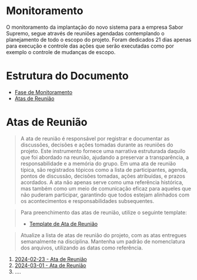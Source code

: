 # Monitoramento

O monitoramento da implantação do novo sistema para a empresa Sabor Supremo, segue através de reuniões agendadas contemplando o planejamento de todo o escopo do projeto. Foram dedicados 21 dias apenas para execução e controle das ações que serão executadas como por exemplo o controle de mudanças de escopo.
# Estrutura do Documento

- [Fase de Monitoramento](#monitoramento)
- [Atas de Reunião](#atas-de-reunião)

# Atas de Reunião


> A ata de reunião é responsável por registrar e documentar as discussões, decisões e ações tomadas durante as reuniões do projeto.
> Este instrumento fornece uma narrativa estruturada daquilo que foi abordado na reunião, ajudando a preservar a transparência, a responsabilidade e a memória do grupo. 
> Em uma ata de reunião típica, são registrados tópicos como a lista de participantes, agenda, pontos de discussão, decisões tomadas, ações atribuídas, e prazos acordados. 
> A ata não apenas serve como uma referência histórica, mas também como um meio de comunicação eficaz para aqueles que não puderam participar, garantindo que todos estejam alinhados com os acontecimentos e responsabilidades subsequentes. 

> Para preenchimento das atas de reunião, utilize o seguinte template:
> * [Template de Ata de Reunião](artefatos/template-ata-reuniao.docx)

> Atualize a lista de atas de reunião do projeto, com as atas entregues semanalmente na disciplina.
> Mantenha um padrão de nomenclatura dos arquivos, utilizando as datas como referência.

1. [2024-02-23 - Ata de Reunião](artefatos/ata-reuniao_2024-02-23.pdf)
2. [2024-03-01 - Ata de Reunião](artefatos/ata-reuniao_2024-03-01.pdf)
3. ....

